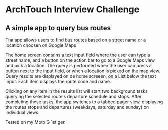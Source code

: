 # ArchTouch Interview Challenge

## A simple app to query bus routes

Tha app allows users to find bus routes based on a street name or a location choosen on Google.Maps

The home screen contains a text input field where the user can type a street name, and a button
on the action bar to go to a Google Maps view and pick a location. The query is performed when
the user can press a button next to the input field, or when a location is picked on the map view.
Query results are displayed on de home screeen, on a List below the text input. Each item
displays the route code and name.

Clicking on any item in the results list will start two background tasks querying the selected
route's departure schedule and stops. After completing these tasks, the app switches to a tabbed
pager view, displaying the routes stops and departures (weekdays, saturday and sunday) on individual
views.

Tested on my Moto G 1st gen